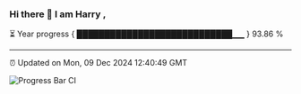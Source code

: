 ### Hi there 👋 I am Harry , 

⏳ Year progress { ████████████████████████████▁▁ } 93.86 %

---

⏰ Updated on Mon, 09 Dec 2024 12:40:49 GMT

![Progress Bar CI](https://github.com/duykhang68/duykhang68/workflows/Progress%20Bar%20CI/badge.svg)
